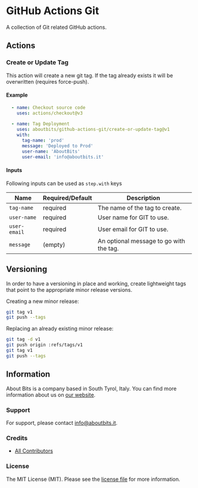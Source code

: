 # GitHub Actions Git

A collection of Git related GitHub actions.

## Actions

### Create or Update Tag

This action will create a new git tag. If the tag already exists it will be overwritten (requires force-push).

#### Example

```yaml
  - name: Checkout source code
    uses: actions/checkout@v3
    
  - name: Tag Deployment
    uses: aboutbits/github-actions-git/create-or-update-tag@v1
    with:
      tag-name: 'prod'
      message: 'Deployed to Prod'
      user-name: 'AboutBits'
      user-email: 'info@aboutbits.it'
```

#### Inputs

Following inputs can be used as `step.with` keys

| Name                | Required/Default | Description                             |
|---------------------|------------------|-----------------------------------------|
| `tag-name`          | required         | The name of the tag to create.          |
| `user-name`         | required         | User name for GIT to use.               |
| `user-email`        | required         | User email for GIT to use.              |
| `message`           | (empty)          | An optional message to go with the tag. |



## Versioning

In order to have a versioning in place and working, create lightweight tags that point to the appropriate minor release versions.

Creating a new minor release:

```bash
git tag v1
git push --tags
```

Replacing an already existing minor release:

```bash
git tag -d v1
git push origin :refs/tags/v1
git tag v1
git push --tags
```

## Information

About Bits is a company based in South Tyrol, Italy. You can find more information about us on [our website](https://aboutbits.it).

### Support

For support, please contact [info@aboutbits.it](mailto:info@aboutbits.it).

### Credits

- [All Contributors](../../contributors)

### License

The MIT License (MIT). Please see the [license file](license.md) for more information.
